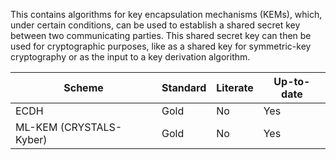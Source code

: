 This contains algorithms for key encapsulation mechanisms (KEMs), which, under
certain conditions, can be used to establish a shared secret key between two
communicating parties. This shared secret key can then be used for cryptographic
purposes, like as a shared key for symmetric-key cryptography or as the input to
a key derivation algorithm.

| Scheme | Standard | Literate | Up-to-date |
| --- | --- | --- | --- |
| ECDH | Gold | No | Yes |
| ML-KEM (CRYSTALS-Kyber) | Gold | No | Yes |
